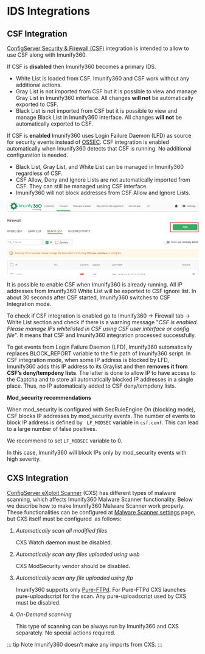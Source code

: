 # IDS Integrations

## CSF Integration


[ConfigServer Security & Firewall (CSF)](https://www.configserver.com/cp/csf.html) integration is intended to allow to use CSF along with Imunify360.

If CSF is **disabled** then Imunify360 becomes a primary IDS.
* White List is loaded from CSF. Imunify360 and CSF work without any additional actions.
* Gray List is not imported from CSF but it is possible to view and manage Gray List in Imunify360 interface. All changes **will not** be automatically exported to CSF.
* Black List is not imported from CSF but it is possible to view and manage Black List in Imunify360 interface. All changes **will not** be automatically exported to CSF.

If CSF is **enabled** Imunify360 uses Login Failure Daemon (LFD) as source for security events instead of [OSSEC](https://www.ossec.net). CSF integration is enabled automatically when Imunify360 detects that CSF is running. No additional configuration is needed.

* Black List, Gray List, and White List can be managed in Imunify360 regardless of CSF.
* CSF Allow, Deny and Ignore Lists are not automatically imported from CSF. They can still be managed using CSF interface.
* Imunify360 will not block addresses from CSF Allow and Ignore Lists.

![](/images/firewallblacklistwarning_zoom70.png)


It is possible to enable CSF when Imunify360 is already running. All IP addresses from Imunify360 White List will be exported to CSF ignore list. In about 30 seconds after CSF started, Imunify360 switches to CSF Integration mode.

To check if CSF integration is enabled go to Imunify360 → Firewall tab → White List section and check if there is a warning message "_CSF is enabled. Please manage IPs whitelisted in CSF using CSF user interface or config file_". It means that CSF and Imunify360 integration processed successfully.

To get events from Login Failure Daemon (LFD), Imunify360 automatically replaces BLOCK_REPORT variable to the file path of Imunify360 script.
In CSF integration mode, when some IP address is blocked by LFD, Imunify360 adds this IP address to its Graylist and then **removes it from CSF’s deny/tempdeny lists**. The latter is done to allow IP to have access to the Captcha and to store all automatically blocked IP addresses in a single place. Thus, no IP automatically added to CSF deny/tempdeny lists.

**Mod_security recommendations**

When mod_security is configured with SecRuleEngine On (blocking mode), CSF blocks IP addresses by mod_security events. The number of events to block IP address is defined by ` LF_MODSEC` variable in `csf.conf`. This can lead to a large number of false positives.

We recommend to set `LF_MODSEC` variable to 0.

In this case, Imunify360 will block IPs only by mod_security events with high severity.



## CXS Integration


[ConfigServer eXploit Scanner](https://configserver.com/cp/cxs.html) (CXS) has different types of malware scanning, which affects Imunify360 Malware Scanner functionality. Below we describe how to make Imunify360 Malware Scanner work properly. These functionalities can be configured at [Malware Scanner settings](/dashboard/#settings) page, but CXS itself must be configured  as follows:

1. _Automatically scan all modified files_

   CXS Watch daemon must be disabled.

2. _Automatically scan any files uploaded using web_

   CXS ModSecurity vendor should be disabled.

3. _Automatically scan any file uploaded using ftp_

   Imunify360 supports only [Pure-FTPd](https://www.pureftpd.org). For Pure-FTPd CXS launches pure-uploadscript for the scan. Any pure-uploadscript used by CXS must be disabled.

4. _On-Demand scanning_

   This type of scanning can be always run by Imunify360 and CXS separately. No special actions required.

::: tip Note
Imunify360 doesn’t make any imports from CXS.
:::


